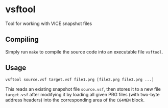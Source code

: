 # vsftool
Tool for working with VICE snapshot files

## Compiling

Simply run `make` to compile the source code into an executable file `vsftool`.

## Usage

`vsftool source.vsf target.vsf file1.prg [file2.prg file3.prg ...]`

This reads an existing snapshot file `source.vsf`, then stores it to a new file `target.vsf` after
modifying it by loading all given PRG files (with two-byte address headers) into the corresponding
area of the `C64MEM` block.
